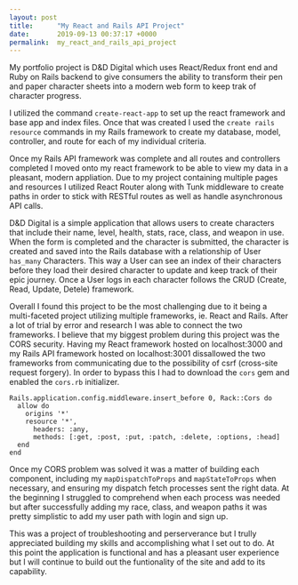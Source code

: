 ```yaml
---
layout: post
title:      "My React and Rails API Project"
date:       2019-09-13 00:37:17 +0000
permalink:  my_react_and_rails_api_project
---
```



My portfolio project is D&D Digital which uses React/Redux front end and Ruby on Rails backend to give consumers the ability to transform their pen and paper character sheets into a modern web form to keep trak of character progress.

I utilized the command ```create-react-app``` to set up the react framework and base app and index files.  Once that was created I used the ```create rails resource``` commands in my Rails framework to create my database, model, controller, and route for each of my individual criteria.  

Once my Rails API framework was complete and all routes and controllers completed I moved onto my react framework to be able to view my data in a pleasant, modern appliation.  Due to my project containing multiple pages and resources I utilized React Router along with Tunk middleware to create paths in order to stick with RESTful routes as well as handle asynchronous API calls.

D&D Digital is a simple application that allows users to create characters that include their name, level, health, stats, race, class, and weapon in use.  When the form is completed and the character is submitted, the character is created and saved into the Rails database with a relationship of User ```has_many``` Characters.  This way a User can see an index of their characters before they load their desired character to update and keep track of their epic journey. Once a User logs in each character follows the CRUD (Create, Read, Update, Detele) framework.  

Overall I found this project to be the most challenging due to it being a multi-faceted project utilizing multiple frameworks, ie. React and Rails.  After a lot of trial by error and research I was able to connect the two frameworks.  I believe that my biggest problem during this project was the CORS security.  Having my React framework hosted on localhost:3000 and my Rails API framework hosted on localhost:3001 dissallowed the two frameworks from communicating due to the possibility of csrf (cross-site request forgery).  In order to bypass this I had to download the ```cors``` gem and enabled the ```cors.rb``` initializer.

```
Rails.application.config.middleware.insert_before 0, Rack::Cors do
  allow do
    origins '*'
    resource '*',
      headers: :any,
      methods: [:get, :post, :put, :patch, :delete, :options, :head]
  end
end
```

Once my CORS problem was solved it was a matter of building each component, including my ```mapDispatchToProps``` and ```mapStateToProps```  when necessary, and ensuring my dispatch fetch processes sent the right data.  At the beginning I struggled to comprehend when each process was needed but after successfully adding my race, class, and weapon paths it was pretty simplistic to add my user path with login and sign up.  

This was a project of troubleshooting and perserverance but I trully appreciated building my skills and accomplishing what I set out to do.  At this point the application is functional and has a pleasant user experience but I will continue to build out the funtionality of the site and add to its capability.

